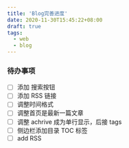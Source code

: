 ```yaml
---
title: 'Blog完善进度'
date: 2020-11-30T15:45:22+08:00
draft: true
tags:
  - web
  - blog
---
```


### 待办事项

- [ ] 添加 搜索按钮
- [ ] 添加 RSS 链接
- [ ] 调整时间格式
- [ ] 调整首页是最新一篇文章
- [ ] 调整 achrive 成为单行显示，后接 tags
- [ ] 侧边栏添加目录 TOC 标签
- [ ] add RSS
